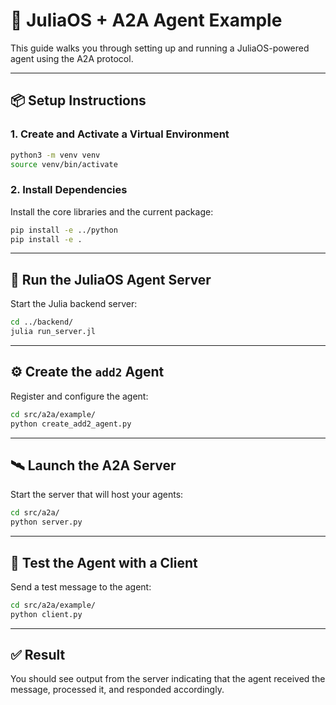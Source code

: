 # 🧠 JuliaOS + A2A Agent Example

This guide walks you through setting up and running a JuliaOS-powered agent using the A2A protocol.

---

## 📦 Setup Instructions

### 1. Create and Activate a Virtual Environment

```bash
python3 -m venv venv
source venv/bin/activate
```

### 2. Install Dependencies

Install the core libraries and the current package:

```bash
pip install -e ../python
pip install -e .
```

---

## 🚀 Run the JuliaOS Agent Server

Start the Julia backend server:

```bash
cd ../backend/
julia run_server.jl
```

---

## ⚙️ Create the `add2` Agent

Register and configure the agent:

```bash
cd src/a2a/example/
python create_add2_agent.py
```

---

## 🛰️ Launch the A2A Server

Start the server that will host your agents:

```bash
cd src/a2a/
python server.py
```

---

## 🧪 Test the Agent with a Client

Send a test message to the agent:

```bash
cd src/a2a/example/
python client.py
```

---

## ✅ Result

You should see output from the server indicating that the agent received the message, processed it, and responded accordingly.
